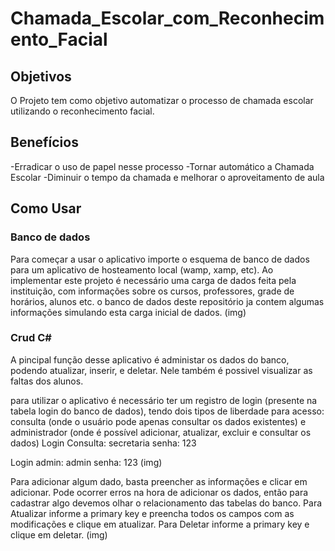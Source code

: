 # Chamada_Escolar_com_Reconhecimento_Facial

## Objetivos
O Projeto tem como objetivo automatizar o processo de chamada escolar utilizando o reconhecimento facial.

## Benefícios
 -Erradicar o uso de papel nesse processo
 -Tornar automático a Chamada Escolar
 -Diminuir o tempo da chamada e melhorar o aproveitamento de aula 
 
 ## Como Usar
 
### Banco de dados
Para começar a usar o aplicativo importe o esquema de banco de dados para um aplicativo de hosteamento local (wamp, xamp, etc).
Ao implementar este projeto é necessário uma carga de dados feita pela instituição, com informações sobre os cursos, professores, grade de horários, alunos etc. o banco de dados deste repositório ja contem algumas informações simulando esta carga inicial de dados.
(img)

### Crud C#
A pincipal função desse aplicativo é administar os dados do banco, podendo atualizar, inserir, e deletar. Nele também é possivel visualizar as faltas dos alunos.

para utilizar o aplicativo é necessário ter um registro de login (presente na tabela login do banco de dados), tendo dois tipos de liberdade para acesso: consulta (onde o usuário pode apenas consultar os dados existentes) e administrador (onde é possível adicionar, atualizar, excluir e consultar os dados)
Login Consulta: secretaria 
senha: 123

Login admin: admin
senha: 123
(img)

Para adicionar algum dado, basta preencher as informações e clicar em adicionar. Pode ocorrer erros na hora de adicionar os dados, então para cadastrar algo devemos olhar o relacionamento das tabelas do banco.
Para Atualizar informe a primary key e preencha todos os campos com as modificações e clique em atualizar.
Para Deletar informe a primary key e clique em deletar.
(img)
